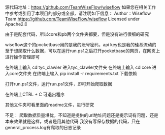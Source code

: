 源代码地址：https://github.com/TeamWiseFlow/wiseflow
如果您在相关工作中参考或引用了本项目的部分或全部，请注明如下信息：
Author：Wiseflow Team
https://github.com/TeamWiseFlow/wiseflow
Licensed under Apache2.0

<!--------- 分割线 --------->

由于是配套代码，所以core和pb两个文件夹都要，但是没有进行很细的研究

wiseflow这个的pocketbase用的是我的账号密码，api key也是我的硅基流动的
至于想爬取什么数据，可以在运行run.ps1之后打开pocketbase的网页，在网页上进行操作管理即可

在终端上输入      cd tyc_clawler     进入tyc_clawler文件夹
在终端上输入      cd core            进入core文件夹
在终端上输入      pip install -r requirements.txt    下载依赖

打开run.ps1文件，运行run.ps1文件，即可开始爬取数据

在终端上CTRL + C 可退出程序

其他文件夹可看里面的readme文件，进行研究

<!--------- 分割线 --------->
不足： 爬取数据质量堪忧，不知道是提供的url地址问题还是提示词有问题，还是本来效果就是这样，或者是用其他代码
      我没有写保存数据的代码，只在general_process.log有爬取的日志记录



